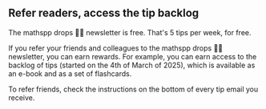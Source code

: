 ## Refer readers, access the tip backlog

The mathspp drops 🐍💧 newsletter is free.
That's 5 tips per week, for free.

If you refer your friends and colleagues to the mathspp drops 🐍💧 newsletter, you can earn rewards.
For example, you can earn access to the backlog of tips (started on the 4th of March of 2025), which is available as an e-book and as a set of flashcards.

To refer friends, check the instructions on the bottom of every tip email you receive.
